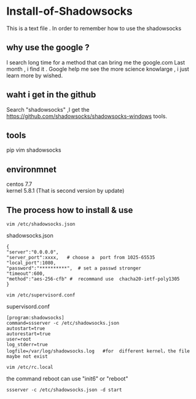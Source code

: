 # Install-of-Shadowsocks
This  is  a  text file . In order to remember how to use the shadowsocks 

## why use the google ?
I search long time for a method that can bring me the google.com
Last month , i find it .
Google help me see the more science knowlarge , i just learn more by wished.

## waht i get in the github 
Search "shadowsocks" ,I get the https://github.com/shadowsocks/shadowsocks-windows  tools.

## tools
pip
vim
shadowsocks

## environmnet
centos 7.7   
kernel 5.8.1 (That is second version by update)

## The process how to install & use
```pip install shadowsocks
vim /etc/shadowsocks.json 
```
shadowsocks.json
```
{
"server":"0.0.0.0",
"server_port":xxxx,   # choose a  port from 1025-65535
"local_port":1080,
"password":"**********",  # set a passwd stronger
"timeout":600,
"method":"aes-256-cfb" #  recommand use  chacha20-ietf-poly1305
}
```

```
vim /etc/supervisord.conf
```
supervisord.conf
```
[program:shadowsocks]
command=ssserver -c /etc/shadowsocks.json
autostart=true
autorestart=true
user=root
log_stderr=true
logfile=/var/log/shadowsocks.log   #for  different kernel，the file maybe not exist
```
```
vim /etc/rc.local
```

the command reboot can use "init6" or  "reboot"

```
ssserver -c /etc/shadowsocks.json -d start
```


